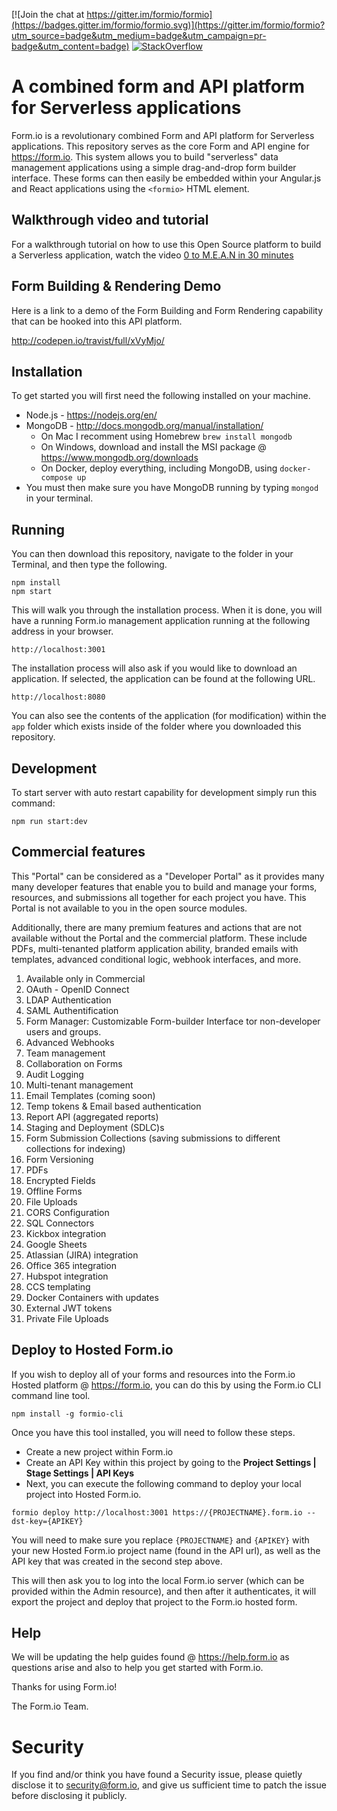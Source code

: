 [![Join the chat at https://gitter.im/formio/formio](https://badges.gitter.im/formio/formio.svg)](https://gitter.im/formio/formio?utm_source=badge&utm_medium=badge&utm_campaign=pr-badge&utm_content=badge)
[![StackOverflow](https://www.codewake.com/badges/codewake2.svg)](http://stackoverflow.com/tags/formio)

A combined form and API platform for Serverless applications
===============================
Form.io is a revolutionary combined Form and API platform for Serverless applications. This repository serves as the core Form and API engine for https://form.io. This system allows you to build "serverless" data management applications using a simple drag-and-drop form builder interface. These forms can then easily be embedded within your Angular.js and React applications using the
```<formio>``` HTML element.

Walkthrough video and tutorial
-------------------
For a walkthrough tutorial on how to use this Open Source platform to build a Serverless application, watch the video [0 to M.E.A.N in 30 minutes](https://www.youtube.com/watch?v=d2gTYkPFhPI)

Form Building & Rendering Demo
-------------------
Here is a link to a demo of the Form Building and Form Rendering capability that can be hooked into this API platform.

http://codepen.io/travist/full/xVyMjo/

Installation
-------------------
To get started you will first need the following installed on your machine.

  - Node.js - https://nodejs.org/en/
  - MongoDB - http://docs.mongodb.org/manual/installation/
    - On Mac I recomment using Homebrew ```brew install mongodb```
    - On Windows, download and install the MSI package @ https://www.mongodb.org/downloads
    - On Docker, deploy everything, including MongoDB, using `docker-compose up`
  - You must then make sure you have MongoDB running by typing ```mongod``` in your terminal.

Running
-------------------
You can then download this repository, navigate to the folder in your Terminal, and then type the following.

```
npm install
npm start
```

This will walk you through the installation process.  When it is done, you will have a running Form.io management
application running at the following address in your browser.

```
http://localhost:3001
```

The installation process will also ask if you would like to download an application. If selected, the application can be found at the following URL.

```
http://localhost:8080
```

You can also see the contents of the application (for modification) within the ```app``` folder which exists inside of the folder where you downloaded this repository.

Development
--------------------
To start server with auto restart capability for development simply run this command:
```
npm run start:dev
```
Commercial features
-------------------
This "Portal" can be considered as a "Developer Portal" as it provides many many developer features that enable you to build and manage your forms, resources, and submissions all together for each project you have.  This Portal is not available to you in the open source modules.

Additionally, there are many premium features and actions that are not available without the Portal and the commercial platform.  These include PDFs, multi-tenanted platform application ability, branded emails with templates, advanced conditional logic, webhook interfaces, and more.
<ol>
<li>Available only in Commercial</li>
<li>OAuth - OpenID Connect</li>
<li>LDAP Authentication</li>
<li>SAML Authentification</li>
<li>Form Manager: Customizable Form-builder Interface tor non-developer users and groups. </li>
<li>Advanced Webhooks</li>
<li>Team management</li>
<li>Collaboration on Forms</li>
<li>Audit Logging</li>
<li>Multi-tenant management</li>
<li>Email Templates (coming soon)</li>
<li>Temp tokens & Email based authentication</li>
<li>Report API (aggregated reports)</li>
<li>Staging and Deployment (SDLC)s </li>
<li>Form Submission Collections (saving submissions to different collections for indexing) </li>
<li>Form Versioning </li>
<li>PDFs </li>
<li>Encrypted Fields </li>
<li>Offline Forms </li>
<li>File Uploads </li>
<li>CORS Configuration </li>
<li>SQL Connectors </li>
<li>Kickbox integration </li>
<li>Google Sheets </li>
<li>Atlassian (JIRA) integration </li>
<li>Office 365 integration </li>
<li>Hubspot integration </li>
<li>CCS templating </li>
<li>Docker Containers with updates </li>
<li>External JWT tokens </li>
<li>Private File Uploads </li>
</ol>

Deploy to Hosted Form.io
--------------------
If you wish to deploy all of your forms and resources into the Form.io Hosted platform @ https://form.io, you can do this by using the Form.io CLI command line tool.

```
npm install -g formio-cli
```

Once you have this tool installed, you will need to follow these steps.
 - Create a new project within Form.io
 - Create an API Key within this project by going to the **Project Settings | Stage Settings | API Keys**
 - Next, you can execute the following command to deploy your local project into Hosted Form.io.
 
```
formio deploy http://localhost:3001 https://{PROJECTNAME}.form.io --dst-key={APIKEY}
```

You will need to make sure you replace ```{PROJECTNAME}``` and ```{APIKEY}``` with your new Hosted Form.io project name (found in the API url), as well as the API key that was created in the second step above.

This will then ask you to log into the local Form.io server (which can be provided within the Admin resource), and then after it authenticates, it will export the project and deploy that project to the Form.io hosted form.

Help
--------------------
We will be updating the help guides found @ https://help.form.io as questions arise and also to help you get started with Form.io.

Thanks for using Form.io!

The Form.io Team.

Security
=========
If you find and/or think you have found a Security issue, please quietly disclose it to security@form.io, and give us
sufficient time to patch the issue before disclosing it publicly.
